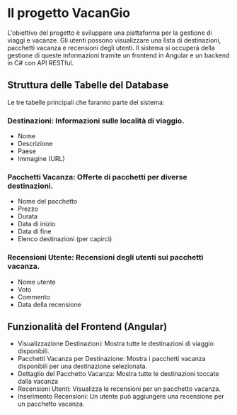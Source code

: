 # Il progetto VacanGio

L'obiettivo del progetto è sviluppare una piattaforma per la gestione di viaggi e vacanze. Gli utenti possono visualizzare una lista di destinazioni, pacchetti vacanza e recensioni degli utenti. Il sistema si occuperà della gestione di queste informazioni tramite un frontend in Angular e un backend in C# con API RESTful.

## Struttura delle Tabelle del Database
Le tre tabelle principali che faranno parte del sistema:

### Destinazioni: Informazioni sulle località di viaggio.

- Nome
- Descrizione
- Paese
- Immagine (URL)

### Pacchetti Vacanza: Offerte di pacchetti per diverse destinazioni.

- Nome del pacchetto
- Prezzo
- Durata 
- Data di inizio
- Data di fine
- Elenco destinazioni (per capirci)

### Recensioni Utente: Recensioni degli utenti sui pacchetti vacanza.

- Nome utente
- Voto
- Commento
- Data della recensione

## Funzionalità del Frontend (Angular)
- Visualizzazione Destinazioni: Mostra tutte le destinazioni di viaggio disponibili.
- Pacchetti Vacanza per Destinazione: Mostra i pacchetti vacanza disponibili per una destinazione selezionata.
- Dettaglio del Pacchetto Vacanza: Mostra tutte le destinazioni toccate dalla vacanza
- Recensioni Utenti: Visualizza le recensioni per un pacchetto vacanza.
- Inserimento Recensioni: Un utente può aggiungere una recensione per un pacchetto vacanza.